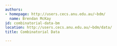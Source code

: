 ```yaml
---
authors:
- homepage: http://users.cecs.anu.edu.au/~bdm/
  name: Brendan McKay
id: combinatorial-data-bm
location: http://users.cecs.anu.edu.au/~bdm/data/
title: Combinatorial Data

---
```


